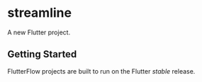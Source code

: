 # streamline

A new Flutter project.

## Getting Started

FlutterFlow projects are built to run on the Flutter _stable_ release.
